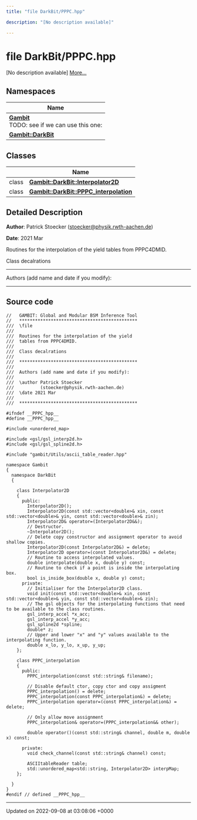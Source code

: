```yaml
---
title: "file DarkBit/PPPC.hpp"

description: "[No description available]"

---
```


# file DarkBit/PPPC.hpp

[No description available] [More...](#detailed-description)

## Namespaces

| Name           |
| -------------- |
| **[Gambit](/documentation/code/namespaces/namespacegambit/)** <br>TODO: see if we can use this one:  |
| **[Gambit::DarkBit](/documentation/code/namespaces/namespacegambit_1_1darkbit/)**  |

## Classes

|                | Name           |
| -------------- | -------------- |
| class | **[Gambit::DarkBit::Interpolator2D](/documentation/code/classes/classgambit_1_1darkbit_1_1interpolator2d/)**  |
| class | **[Gambit::DarkBit::PPPC_interpolation](/documentation/code/classes/classgambit_1_1darkbit_1_1pppc__interpolation/)**  |

## Detailed Description


**Author**: Patrick Stoecker ([stoecker@physik.rwth-aachen.de](mailto:stoecker@physik.rwth-aachen.de)) 

**Date**: 2021 Mar

Routines for the interpolation of the yield tables from PPPC4DMID.

Class decalrations



------------------

Authors (add name and date if you modify):



------------------




## Source code

```
//   GAMBIT: Global and Modular BSM Inference Tool
//   *********************************************
///  \file
///
///  Routines for the interpolation of the yield
///  tables from PPPC4DMID.
///
///  Class decalrations
///
///  *********************************************
///
///  Authors (add name and date if you modify):
///
///  \author Patrick Stoecker
///          (stoecker@physik.rwth-aachen.de)
///  \date 2021 Mar
///
///  *********************************************

#ifndef __PPPC_hpp__
#define __PPPC_hpp__

#include <unordered_map>

#include <gsl/gsl_interp2d.h>
#include <gsl/gsl_spline2d.h>

#include "gambit/Utils/ascii_table_reader.hpp"

namespace Gambit
{
  namespace DarkBit
  {

    class Interpolator2D
    {
      public:
        Interpolator2D();
        Interpolator2D(const std::vector<double>& xin, const std::vector<double>& yin, const std::vector<double>& zin);
        Interpolator2D& operator=(Interpolator2D&&);
        // Destructor.
        ~Interpolator2D();
        // Delete copy constructor and assignment operator to avoid shallow copies.
        Interpolator2D(const Interpolator2D&) = delete;
        Interpolator2D operator=(const Interpolator2D&) = delete;
        // Routine to access interpolated values.
        double interpolate(double x, double y) const;
        // Routine to check if a point is inside the interpolating box.
        bool is_inside_box(double x, double y) const;
      private:
        // Initialiser for the Interpolator2D class.
        void init(const std::vector<double>& xin, const std::vector<double>& yin, const std::vector<double>& zin);
        // The gsl objects for the interpolating functions that need to be available to the class routines.
        gsl_interp_accel *x_acc;
        gsl_interp_accel *y_acc;
        gsl_spline2d *spline;
        double* z;
        // Upper and lower "x" and "y" values available to the interpolating function.
        double x_lo, y_lo, x_up, y_up;
    };

    class PPPC_interpolation
    {
      public:
        PPPC_interpolation(const std::string& filename);

        // Disable default ctor, copy ctor and copy assigment
        PPPC_interpolation() = delete;
        PPPC_interpolation(const PPPC_interpolation&) = delete;
        PPPC_interpolation operator=(const PPPC_interpolation&) = delete;

        // Only allow move assignment
        PPPC_interpolation& operator=(PPPC_interpolation&& other);

        double operator()(const std::string& channel, double m, double x) const;

      private:
        void check_channel(const std::string& channel) const;

        ASCIItableReader table;
        std::unordered_map<std::string, Interpolator2D> interpMap;
    };

  }
}
#endif // defined __PPPC_hpp__
```


-------------------------------

Updated on 2022-09-08 at 03:08:06 +0000
